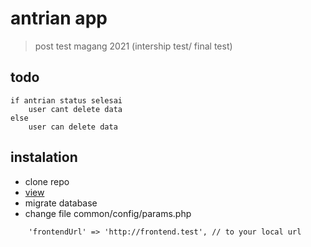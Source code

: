 # antrian app

> post test magang 2021 (intership test/ final test)

## todo

```
if antrian status selesai
    user cant delete data
else
    user can delete data
```

## instalation

- clone repo
- [view](https://github.com/yiisoft/yii2-app-advanced/blob/master/docs/guide/start-installation.md#preparing-application)
- migrate database
- change file common/config/params.php

```
    'frontendUrl' => 'http://frontend.test', // to your local url
```
